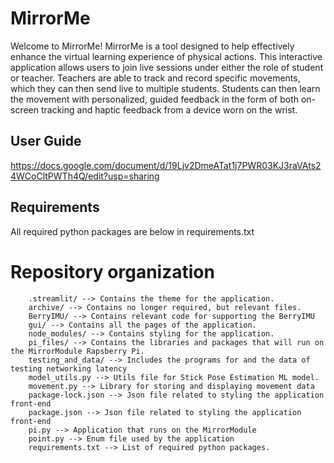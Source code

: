 # MirrorMe
Welcome to MirrorMe! MirrorMe is a tool designed to help effectively enhance the virtual learning experience of physical actions. This interactive application allows users to join live sessions under either the role of student or teacher. Teachers are able to track and record specific movements, which they can then send live to multiple students. Students can then learn the movement with personalized, guided feedback in the form of both on-screen tracking and haptic feedback from a device worn on the wrist.  
## User Guide
https://docs.google.com/document/d/19Ljv2DmeATat1j7PWR03KJ3raVAts24WCoCltPWTh4Q/edit?usp=sharing
## Requirements
All required python packages are below in requirements.txt
# Repository organization
```
    .streamlit/ --> Contains the theme for the application.
    archive/ --> Contains no longer required, but relevant files.
    BerryIMU/ --> Contains relevant code for supporting the BerryIMU
    gui/ --> Contains all the pages of the application.
    node_modules/ --> Contains styling for the application.
    pi_files/ --> Contains the libraries and packages that will run on the MirrorModule Rapsberry Pi.
    testing_and_data/ --> Includes the programs for and the data of testing networking latency
    model_utils.py --> Utils file for Stick Pose Estimation ML model.
    movement.py --> Library for storing and displaying movement data
    package-lock.json --> Json file related to styling the application front-end
    package.json --> Json file related to styling the application front-end
    pi.py --> Application that runs on the MirrorModule
    point.py --> Enum file used by the application
    requirements.txt --> List of required python packages.
```
